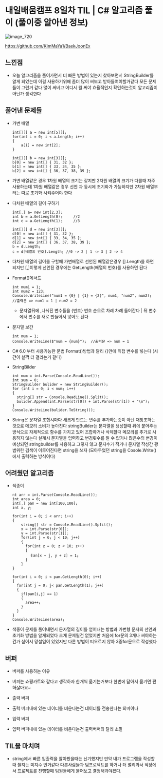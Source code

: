 # 내일배움캠프 8일차 TIL | C# 알고리즘 풀이 (풀이중 알아낸 정보)

![image_720](https://github.com/KimMaYa1/NBC/assets/141565207/e84deae9-27a9-4728-a617-7bc512f9d10b)

<htr>https://github.com/KimMaYa1/BaekJoonEx

## 느낀점

- 오늘 알고리즘을 풀어가면서 더 빠른 방법이 있는지 찾아보면서 StringBuilder를 알게 되었는데
  이걸 사용하기위해 좀더 많이 써보고 받아들여야할거같다
  모든 문제들이 그런거 같다 많이 써버고 어디서 뭘 써야 효율적인지 확인하는것이 알고리즘이 아닌가 생각한다

## 풀어낸 문제들

- 가변 배열
    ``` 
    int[][] a = new int[5][];
    for(int i = 0; i < a.Length; i++)
    {
        a[i] = new int[2];
    }

    int[][] b = new int[3][];
    b[0] = new int[] { 31, 32 };
    b[1] = new int[] { 33, 34, 35 };
    b[2] = new int[] { 36, 37, 38, 39 };
    ```
 - 가변 배열같은 경우 1차원 배열의 크기는 같지만 2차원 배열의 크기가 다를때 자주 사용하는데
   1차원 배열같은 경우 선언 과 동시에 초기화가 가능하지만 2차원 배열부터는 따로 초기화 시켜주어야 한다


- 다차원 배열의 길이 구하기
    ```
    int[,] a= new int[2,3];
    int b = a.GetLength(0);     //2
    int c = a.GetLength(1);     //3

    int[][] d = new int[3][];
    d[0] = new int[] { 31, 32 };
    d[1] = new int[] { 33, 34, 35 };
    d[2] = new int[] { 36, 37, 38, 39 };
    b = d.Length;
    c = d[배열의 번호].Length; //0 -> 2 | 1 -> 3 | 2 -> 4
    ```
 - 다차원 배열의 길이를 구할때 가변배열로 선언된 배열같은경우 [].Length를 하면 되지만 [,]이렇게 선언된 경우에는 GetLength(배열의 번호)를 사용하면 된다

- Format()메서드
    ```
    int num1 = 1;
    int num2 = 123;
    Console.WriteLine("num1 = {0} | {1} = {2}", num1, "num2", num2);  //출력문 => num1 = 1 | num2 = 2
    ```
  - 문자열뒤에 ,나눠진 변수들을 {번호} 번호 순으로 차례 차례 들어간다 | 뒤 변수에서 변수를 새로 만들어서 넣어도 된다

- 문자열 보간
    ```
    int num = 1;
    Console.WriteLine($"num = {num}");  //출력문 => num = 1
    ```
 - C# 6.0 부터 사용가능한 문법 Format()방법과 달리 {}안에 직접 변수를 넣는다 (시간이 살짝 더 걸리는거 같다)

- StringBilder
    ```
    int num = int.Parse(Console.ReadLine());
    int sum = 0;
    StringBuilder bulider = new StringBuilder();
    for (int i = 0; i < num; i++)
    {
      string[] str = Console.ReadLine().Split();
      bulider.Append(int.Parse(str[0]) + int.Parse(str[1]) + "\n");
    }
    Console.WriteLine(bulider.ToString());
    ```
 - String은 문자열 조합시마다 새롭게 만드는 변수를 추가하는것이 아닌 재창조하는것으로 메모리 소비가 높아진다
   stringBuilder는 문자열을 생성할때 뒤에 붙어주는 방식으로 자체적으로 함수를 가지고 있어 조합하거나 삭제할때 메모리를 추가로 사용하지 않는다
   설계시 문자열을 입력하고 변경횟수를 알 수 없거나 많은수의 변경이 예상되면 stringbuilder를 사용하고 그렇지 않고 문자수가 적거나 문자열 작성간 광범위한 검색이 이루어진다면 string을 쓰자
   (모아두었던 string을 Cosole.Write()에서 출력하는 방식이다)

## 어려웠던 알고리즘

- 색종이
  ```
  nt arr = int.Parse(Console.ReadLine());
  int area = 0;
  int[,] pan = new int[100,100];
  int x, y;

  for(int i = 0; i < arr; i++)
  {
      string[] str = Console.ReadLine().Split();
      x = int.Parse(str[0]);
      y = int.Parse(str[1]);
      for(int j = 0; j < 10; j++)
      {
        for(int z = 0; z < 10; z++)
        {
          ㅔan[x + j, y + z] = 1;
        }
      }
  }

  for(int i = 0; i < pan.GetLength(0); i++)
  {
    for(int j = 0; j< pan.GetLength(1); j++)
    {
      if(pan[i,j] == 1)
      {
        area++;
      }
    }
  }
  Console.WriteLine(area);
  ```
 - 색종이 문제를 풀어내면서 문자열의 길이를 얻어내는 방법과 가변형 문자의 선언과 초기화 방법을 알게되었다
   크게 문제될건 없었지만 처음에 for문의 3개나 써야하는건가 싶어서 망설임이 있었지만 다른 방법이 떠오르지 않아 3중for문으로 작성했다

## 버퍼

- 버퍼를 사용하는 이유
 - 버퍼는 쇼핑카트와 같다고 생각하자 한개씩 옮기는거보다 한번에 닮아서 옮기면 편하잖아요~

- 출력 버퍼
 - 출력 버퍼내에 있는 데이터를 비운다는건 데이터를 전송한다는 의미이다

- 입력 버퍼
 - 입력 버퍼내에 있는 데이터를 비운다는건 출력버퍼와 달리 소멸

## TIL을 마치며

 - string에서 빠른 입출력을 알아봤을때는 신기했지만 만약 내가 프로그램을 작성할때 쓸지는 미지수 인거같다
   다른사람들과 팀프로젝트를 하거나 더 멀리봐서 직장에서 프로젝트를 진행할때 팀원들에게 물어보고 결정해봐야겠다.